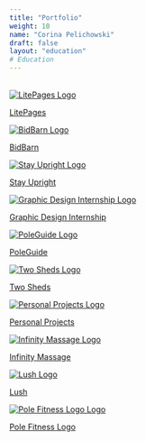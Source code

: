 ```yaml
---
title: "Portfolio"
weight: 10
name: "Corina Pelichowski"
draft: false
layout: "education"
# Education
---
```

<br>
<div class="container">
  <div class="row">
    <div class="col-md">  <!-- LitePages -->
      <a href="/works/litepages">
            <img src="/img/portfolio_list/1_lp.png" alt="LitePages Logo">
            <p class="portfolio-link">LitePages</p>
        </a>
    </div> <!--/LitePages -->
    <div class="col-md">  <!-- BidBarn -->
      <a href="/works/bbn">
            <img src="/img/portfolio_list/2_bbn.png" alt="BidBarn Logo">
            <p class="portfolio-link">BidBarn</p>
        </a>
    </div> <!--/BidBarn -->
    <div class="col-md"> <!-- Stay Upright -->
      <a href="/works/su">
            <img src="/img/portfolio_list/3_su.png" alt="Stay Upright Logo">
            <p class="portfolio-link">Stay Upright</p>
        </a>
    </div> <!-- /Stay Upright -->
    <div class="col-md"> <!-- Graphic Design Internship -->
       <a href="/works/jka">
            <img src="/img/portfolio_list/8_jka.png" alt="Graphic Design Internship Logo">
            <p class="portfolio-link">Graphic Design Internship</p>
        </a>
    </div> <!-- /Graphic Design Internship -->
  </div>

  <div class="row"> <!--Second Row -->
    <div class="col-md">  <!-- PoleGuide -->
      <a href="/works/pg">
            <img src="/img/portfolio_list/5_pg.png" alt="PoleGuide Logo">
            <p class="portfolio-link">PoleGuide</p>
        </a>
    </div> <!--/PoleGuide -->
    <div class="col-md">  <!-- Two Sheds -->
      <a href="/works/ts">
            <img src="/img/portfolio_list/6_ts.png" alt="Two Sheds Logo">
            <p class="portfolio-link">Two Sheds</p>
        </a>
    </div> <!--/Two Sheds -->
    <div class="col-md"> <!-- Personal Projects -->
      <a href="/works/personal">
            <img src="/img/portfolio_list/7_self.png" alt="Personal Projects Logo">
            <p class="portfolio-link">Personal Projects</p>
        </a>
    </div> <!-- /Personal Projects -->
    <div class="col-md"><!-- Infinity Massage -->
      <a href="/works/infinity">
            <img src="/img/portfolio_list/4_inf.png" alt="Infinity Massage Logo">
            <p class="portfolio-link">Infinity Massage</p>
        </a>
    </div> <!--/Infinity Massage -->
  </div><!--/Second Row -->

  <div class="row"> <!--Third Row -->
    <div class="col-md">  <!-- Lush -->
      <a href="/works/lush">
            <img src="/img/portfolio_list/9_lush.png" alt="Lush Logo">
            <p class="portfolio-link">Lush</p>
        </a>
    </div> <!--/Lush -->
    <div class="col-md">  <!-- Pole Fitness Logo -->
      <a href="/works/pole-and-aerial">
            <img src="/img/portfolio_list/10_pa.png" alt="Pole Fitness Logo Logo">
            <p class="portfolio-link">Pole Fitness Logo</p>
        </a>
    </div><!--/Pole Fitness Logo -->
  </div><!--/Third Row -->
</div>


